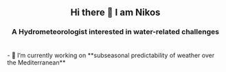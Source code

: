 <div align="center">
  
## Hi there 👋 I am Nikos
### A Hydrometeorologist interested in water-related challenges<br/><br/> 
</div>
- 🔭 I’m currently working on **subseasonal predictability of weather over the Mediterranean**

<!--
**NikosMastrantonas/NikosMastrantonas** is a ✨ _special_ ✨ repository because its `README.md` (this file) appears on your GitHub profile.

Here are some ideas to get you started:

- 🔭 I’m currently working on **subseasonal predictability of weather over the Mediterranean**
- 🌱 I’m currently learning ...
- 👯 I’m looking to collaborate on ...
- 🤔 I’m looking for help with ...
- 💬 Ask me about ...
- 📫 How to reach me:
- 😄 Pronouns: ...
- ⚡ Fun fact: ...
-->
